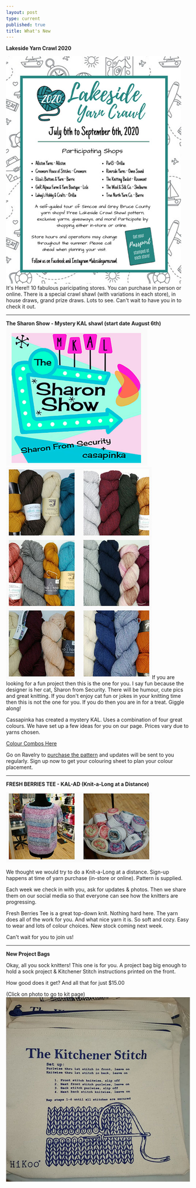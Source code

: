 ```yaml
---
layout: post
type: current
published: true
title: What's New
---
```

<strong>Lakeside Yarn Crawl 2020</strong>

<img src="/img/lakesidecrawl.jpg" /> It's Here!! 10 fabulous paricipating stores. You can purchase in person or online. There is a special crawl shawl (with variations in each store), in house draws, grand prize draws. Lots to see. Can't wait to have you in to check it out.

<hr>

<strong>The Sharon Show - Mystery KAL shawl (start date August 6th)</strong>
<img src="/img/aug2020_sharon.jpg" />
<img src="/img/aug2020_yarn.jpg" />If you are looking for a fun project then this is the one for you. I say fun because the designer is her cat, Sharon from Security. There will be humour, cute pics and great knitting. If you don't enjoy cat fun or jokes in your knitting time then this is not the one for you. If you do then you are in for a treat. Giggle along!

Cassapinka has created a mystery KAL. Uses a combination of four great colours. We have set up a few ideas for you on our page. Prices vary due to yarns chosen.

<a href="https://woolandsilkco.us11.list-manage.com/track/click?u=b948a6c6bf914edca957eadf1&id=356fa8fd4b&e=5dbcc3b01d">Colour Combos Here </a>

Go on Ravelry to <a href="https://woolandsilkco.us11.list-manage.com/track/click?u=b948a6c6bf914edca957eadf1&id=8a483e83d8&e=5dbcc3b01d">purchase the pattern</a> and updates will be sent to you regularly. Sign up now to get your colouring sheet to plan your colour placement.

<hr>

<strong>FRESH BERRIES TEE - KAL-AD (Knit-a-Long at a Distance)</strong>

<img src="/img/aug2020_berry.jpg" />
 
We thought we would try to do a Knit-a-Long at a distance. Sign-up happens at time of yarn purchase (in-store or online). Pattern is supplied.

Each week we check in with you, ask for updates & photos. Then we share them on our social media so that everyone can see how the knitters are progressing.

Fresh Berries Tee is a great top-down knit. Nothing hard here. The yarn does all of the work for you. And what nice yarn it is. So soft and cozy. Easy to wear and lots of colour choices. New stock coming next week.

Can't wait for you to join us!

<hr>

<strong>New Project Bags</strong>

Okay, all you sock knitters! This one is for you. A project bag big enough to hold a sock project & Kitchener Stitch instructions printed on the front.

How good does it get? And all that for just $15.00

(Click on photo to go to kit page)  
<a href="https://woolandsilkco.us11.list-manage.com/track/click?u=b948a6c6bf914edca957eadf1&id=afca57e804&e=5dbcc3b01d"><img src="/img/julybag.jpg" /></a>
